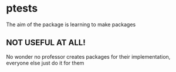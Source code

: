 # ptests

The aim of the package is learning to make packages

## NOT USEFUL AT ALL!

No wonder no professor creates packages for their implementation, everyone else just do it for them
